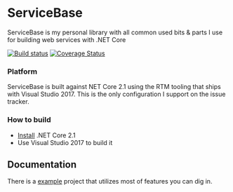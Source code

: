 # ServiceBase

ServiceBase is my personal library with all common used bits & parts I use for building web services with .NET Core 

[![Build status](https://ci.appveyor.com/api/projects/status/wacmh1819dmc70b6/branch/master?svg=true)](https://ci.appveyor.com/project/aruss81994/servicebase/branch/master)
[![Coverage Status](https://coveralls.io/repos/github/aruss/ServiceBase/badge.svg?branch=master)](https://coveralls.io/github/aruss/ServiceBase?branch=master)

### Platform

ServiceBase is built against NET Core 2.1 using the RTM tooling that ships with Visual Studio 2017. This is the only configuration I support on the issue tracker.

### How to build

* [Install](https://www.microsoft.com/net/download/core#/current) .NET Core 2.1 
* Use Visual Studio 2017 to build it

## Documentation 

There is a [example](./examples/Plugins) project that utilizes most of features you can dig in. 